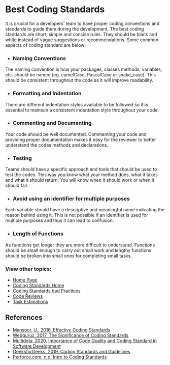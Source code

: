 # Best Coding Standards

It is crucial for a developers’ team to have proper coding conventions and standards to guide them during the development. The best coding standards are short, simple and concise rules. They should be black and white instead of vague suggestions or recommendations. Some common aspects of coding standard are below:

- ### Naming Conventions

The naming convention is how your packages, classes methods, variables, etc. should be named (eg. camelCase, PascalCase or snake_case). This should be consistent throughout the code as it will improve readability.

- ### Formatting and Indentation

There are different indentation styles available to be followed so it is essential to maintain a consistent indentation style throughout your code.

- ### Commenting and Documenting

Your code should be well documented. Commenting your code and providing proper documentation makes it easy for the reviewer to better understand the codes methods and declarations.

- ### Testing

Teams should have a specific approach and tools that should be used to test the codes. This way you know what your method does, what it takes and what it should return. You will know when it should work or when it should fail.


- ###	Avoid using an identifier for multiple purposes
Each variable should have a descriptive and meaningful name indicating the reason behind using it. This is not possible if an identifier is used for multiple purposes and thus it can lead to confusion.

- ###	Length of Functions 
As functions get longer they are more difficult to understand. Functions should be small enough to carry out small work and lengthy functions should be broken into small ones for completing small tasks.

### View other topics: 
* [Home Page](../README.md)
* [Coding Standards Home](coding-standards-content.md)
* [Coding Standards bad Practices](CodingStandardsBadPractice.md)
* [Code Reviews](../CodeReview/code-review-content.md)
* [Task Estimations](../TaskEstimation/TaskEstimation.md)

## References
- [Mansoor, U., 2016. Effective Coding Standards](https://codeahoy.com/2016/05/22/effective-coding-standards)
- [Webguruz. 2017. The Significance of Coding Standards](https://webguruz.in/the-significance-of-coding-standards-2)
- [Multidots. 2020. Importance of Code Quality and Coding Standard in Software Development](https://www.multidots.com/importance-of-code-quality-and-coding-standard-in-software-development/#:~:text=Coding%20standards%20help%20in%20the,and%20thereby%20reduce%20the%20errors.&text=If%20the%20coding%20standards%20are%20followed%2C%20the%20code%20is%20consistent,at%20any%20point%20in%20time)
- [GeeksforGeeks. 2019. Coding Standards and Guidelines](https://www.geeksforgeeks.org/coding-standards-and-guidelines)
- [Perforce.com. n.d. Intro to Coding Standards](https://www.perforce.com/resources/qac/coding-standards)
